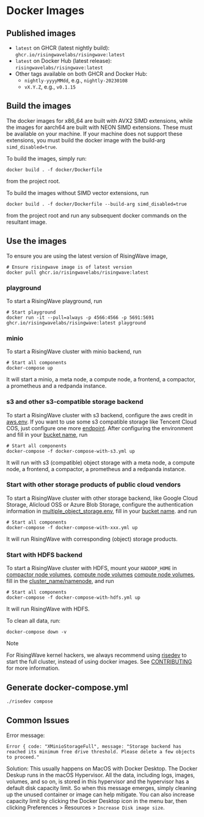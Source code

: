 # Docker Images

## Published images

- `latest` on GHCR (latest nightly build): `ghcr.io/risingwavelabs/risingwave:latest`
- `latest` on Docker Hub (latest release): `risingwavelabs/risingwave:latest`
- Other tags available on both GHCR and Docker Hub:
  - `nightly-yyyyMMdd`, e.g., `nightly-20230108`
  - `vX.Y.Z`, e.g., `v0.1.15`

## Build the images

The docker images for x86_64 are built with AVX2 SIMD extensions, while the images for aarch64 are built with NEON SIMD extensions. These must be available on your machine. If your machine does not support these extensions, you must build the docker image with the build-arg `simd_disabled=true`.

To build the images, simply run:

```
docker build . -f docker/Dockerfile
```

from the project root.

To build the images without SIMD vector extensions, run

```
docker build . -f docker/Dockerfile --build-arg simd_disabled=true
```

from the project root and run any subsequent docker commands on the resultant image.

## Use the images

To ensure you are using the latest version of RisingWave image,

```
# Ensure risingwave image is of latest version
docker pull ghcr.io/risingwavelabs/risingwave:latest
```

### playground
To start a RisingWave playground, run

```
# Start playground
docker run -it --pull=always -p 4566:4566 -p 5691:5691 ghcr.io/risingwavelabs/risingwave:latest playground
```

### minio
To start a RisingWave cluster with minio backend, run

```
# Start all components
docker-compose up
```

It will start a minio, a meta node, a compute node, a frontend, a compactor, a prometheus and a redpanda instance.

### s3 and other s3-compatible storage backend
To start a RisingWave cluster with s3 backend, configure the aws credit in [aws.env](https://github.com/risingwavelabs/risingwave/blob/main/docker/aws.env).
If you want to use some s3 compatible storage like Tencent Cloud COS, just configure one more [endpoint](https://github.com/risingwavelabs/risingwave/blob/a2684461e379ce73f8d730982147439e2379de16/docker/aws.env#L7).
After configuring the environment and fill in your [bucket name](https://github.com/risingwavelabs/risingwave/blob/a2684461e379ce73f8d730982147439e2379de16/docker/docker-compose-with-s3.yml#L196), run

```
# Start all components
docker-compose -f docker-compose-with-s3.yml up
```

It will run with s3 (compatible) object storage with a meta node, a compute node, a frontend, a compactor, a prometheus and a redpanda instance.

### Start with other storage products of  public cloud vendors
To start a RisingWave cluster with other storage backend, like Google Cloud Storage, Alicloud OSS or Azure Blob Storage, configure the authentication information in [multiple_object_storage.env](https://github.com/risingwavelabs/risingwave/blob/main/docker/multiple_object_storage.env), fill in your [bucket name](https://github.com/risingwavelabs/risingwave/blob/a2684461e379ce73f8d730982147439e2379de16/docker/docker-compose-with-gcs.yml#L196).
and run

```
# Start all components
docker-compose -f docker-compose-with-xxx.yml up
```

It will run RisingWave with corresponding (object) storage products.

### Start with HDFS backend
To start a RisingWave cluster with HDFS, mount your `HADDOP_HOME` in [compactor node volumes](https://github.com/risingwavelabs/risingwave/blob/a2684461e379ce73f8d730982147439e2379de16/docker/docker-compose-with-hdfs.yml#L28), [compute node volumes](https://github.com/risingwavelabs/risingwave/blob/a2684461e379ce73f8d730982147439e2379de16/docker/docker-compose-with-hdfs.yml#L112) [compute node volumes](https://github.com/risingwavelabs/risingwave/blob/a2684461e379ce73f8d730982147439e2379de16/docker/docker-compose-with-hdfs.yml#L218), fill in the [cluster_name/namenode](https://github.com/risingwavelabs/risingwave/blob/a2684461e379ce73f8d730982147439e2379de16/docker/docker-compose-with-hdfs.yml#L202),
and run

```
# Start all components
docker-compose -f docker-compose-with-hdfs.yml up
```

It will run RisingWave with HDFS.

To clean all data, run:

```
docker-compose down -v
```

> [!NOTE]
>
> For RisingWave kernel hackers, we always recommend using [risedev](../src/risedevtool/README.md) to start the full cluster, instead of using docker images.
> See [CONTRIBUTING](../CONTRIBUTING.md) for more information.

## Generate docker-compose.yml

```bash
./risedev compose
```

## Common Issues

Error message:
```
Error { code: "XMinioStorageFull", message: "Storage backend has reached its minimum free drive threshold. Please delete a few objects to proceed."
```

Solution:
This usually happens on MacOS with Docker Desktop. The Docker Deskup runs in the macOS Hypervisor. All the data, including logs, images, volumes, and so on, is stored in this hypervisor and the hypervisor has a default disk capacity limit. So when this message emerges, simply cleaning up the unused container or image can help mitigate. You can also increase capacity limit by clicking the Docker Desktop icon in the menu bar, then clicking Preferences > Resources > `Increase Disk image size`.
